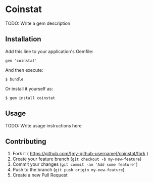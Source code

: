 # Coinstat

TODO: Write a gem description

## Installation

Add this line to your application's Gemfile:

    gem 'coinstat'

And then execute:

    $ bundle

Or install it yourself as:

    $ gem install coinstat

## Usage

TODO: Write usage instructions here

## Contributing

1. Fork it ( https://github.com/[my-github-username]/coinstat/fork )
2. Create your feature branch (`git checkout -b my-new-feature`)
3. Commit your changes (`git commit -am 'Add some feature'`)
4. Push to the branch (`git push origin my-new-feature`)
5. Create a new Pull Request
